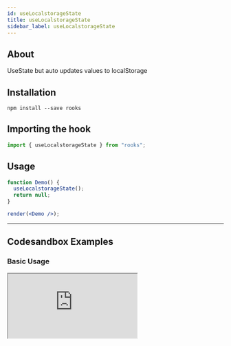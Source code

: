```yaml
---
id: useLocalstorageState
title: useLocalstorageState
sidebar_label: useLocalstorageState
---
```


## About

UseState but auto updates values to localStorage

[//]: # "Main"

## Installation

    npm install --save rooks

## Importing the hook

```javascript
import { useLocalstorageState } from "rooks";
```

## Usage

```jsx
function Demo() {
  useLocalstorageState();
  return null;
}

render(<Demo />);
```

---

## Codesandbox Examples

### Basic Usage

<iframe src="https://codesandbox.io/embed/uselocalstoragestate-kr16j?fontsize=14&hidenavigation=1&theme=dark"
   style={{
    width: "100%",
    height: 500,
    border: 0,
    borderRadius: 4,
    overflow: "hidden"
  }} 
title="useLocalstorageState"
allow="accelerometer; ambient-light-sensor; camera; encrypted-media; geolocation; gyroscope; hid; microphone; midi; payment; usb; vr; xr-spatial-tracking"
sandbox="allow-forms allow-modals allow-popups allow-presentation allow-same-origin allow-scripts"
/>

## Join Bhargav's discord server

You can click on the floating discord icon at the bottom right of the screen and talk to us in our server.
